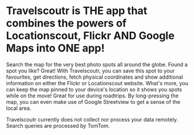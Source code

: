 # Travelscoutr is THE app that combines the powers of Locationscout, Flickr AND Google Maps into ONE app!

Search the map for the very best photo spots all around the globe. Found a spot you like? Great! With Travelscoutr, you can save this spot to your favourites, get directions, fetch physical coordinates and show additional information on either the Flickr or Locationscout website. What's more, you can keep the map pinned to your device's location so it shows you spots while on the move! Great for use during roadtrips. By long-pressing the map, you can even make use of Google Streetview to get a sense of the local area.

Travelscoutr currently does not collect nor process your data remotely. Search queries are processed by TomTom.